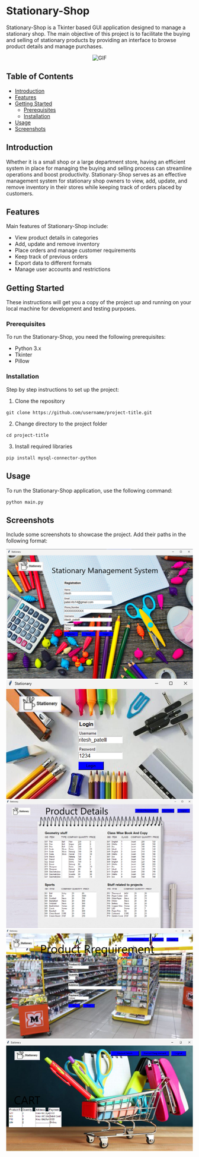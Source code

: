 # Stationary-Shop

Stationary-Shop is a Tkinter based GUI application designed to manage a stationary shop. The main objective of this project is to facilitate the buying and selling of stationary products by providing an interface to browse product details and manage purchases.

<p align="center">
  <img src="/demo/stationary.gif" alt="GIF">
</p>

## Table of Contents

- [Introduction](#introduction)
- [Features](#features)
- [Getting Started](#getting-started)
  - [Prerequisites](#prerequisites)
  - [Installation](#installation)
- [Usage](#usage)
- [Screenshots](#screenshots)

## Introduction

Whether it is a small shop or a large department store, having an efficient system in place for managing the buying and selling process can streamline operations and boost productivity. Stationary-Shop serves as an effective management system for stationary shop owners to view, add, update, and remove inventory in their stores while keeping track of orders placed by customers.

## Features

Main features of Stationary-Shop include:

- View product details in categories
- Add, update and remove inventory
- Place orders and manage customer requirements
- Keep track of previous orders
- Export data to different formats
- Manage user accounts and restrictions

## Getting Started

These instructions will get you a copy of the project up and running on your local machine for development and testing purposes.

### Prerequisites

To run the Stationary-Shop, you need the following prerequisites:

- Python 3.x
- Tkinter
- Pillow

### Installation

Step by step instructions to set up the project:

1. Clone the repository
```
git clone https://github.com/username/project-title.git
```

2. Change directory to the project folder
```
cd project-title
```

3. Install required libraries
```
pip install mysql-connector-python
```
## Usage

To run the Stationary-Shop application, use the following command:

```
python main.py
```

## Screenshots

Include some screenshots to showcase the project. Add their paths in the following format:


![Screenshot 1](/demo/1.png)
![Screenshot 2](/demo/2.png)
![Screenshot 2](/demo/3.png)
![Screenshot 2](/demo/4.png)
![Screenshot 2](/demo/5.png)
